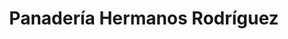 ---
title: "Panadería Hermanos Rodríguez"
url: /fuenteguinaldo/panaderia-hermanos-rodriguez/
shop: Bäckerei
---